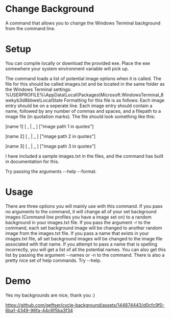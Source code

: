 # Change Background
A command that allows you to change the Windows Terminal background from the command line.

# Setup
You can compile locally or download the provided exe.
Place the exe somewhere your system environment variable will pick up.

The command loads a list of potential image options when it is called.
The file for this should be called images.txt and be located in the same folder as the Windows Terminal settings:
%USERPROFILE%\AppData\Local\Packages\Microsoft.WindowsTerminal_8wekyb3d8bbwe\LocalState
Formatting for this file is as follows:
Each image entry should be on a seperate line.
Each image entry should contain a name, followed by any number of commas and spaces, and a filepath to a image file (in quotation marks).
The file should look something like this:

[name 1] [ , | _ ] ["image path 1 in quotes"]

[name 2] [ , | _ ] ["image path 2 in quotes"]

[name 3] [ , | _ ] ["image path 3 in quotes"]

I have included a sample images.txt in the files, and the command has built in documentation for this. 

Try passing the arguments --help --format.

# Usage
There are three options you will mainly use with this command. If you pass no arguments to the command, it will
change all of your set background images (Command line profiles you have a image set on) to a random background
in your images.txt file. If you pass the argument -r to the command, each set background image will be changed to
another random image from the images.txt file. If you pass a name that exists in your images.txt file, all set
background images will be changed to the image file associated with that name. If you attempt to pass a name 
that is spelling incorrectly, you will get a list of all the potential names. You can also get this list by
passing the argument --names or -n to the command. 
There is also a pretty nice set of help commands. Try --help.
# Demo
Yes my backgrounds are nice, thank you :)

https://github.com/qeftser/cycle-background/assets/144874443/d0cfc9f0-6ba1-4349-96fa-44c6f5ba3f34



